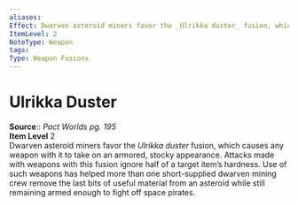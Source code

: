 ```yaml
---
aliases: 
Effect: Dwarven asteroid miners favor the _Ulrikka duster_ fusion, which causes any weapon with it to take on an armored, stocky appearance. Attacks made with weapons with this fusion ignore half of a target item’s hardness. Use of such weapons has helped more than one short-supplied dwarven mining crew remove the last bits of useful material from an asteroid while still remaining armed enough to fight off space pirates.
ItemLevel: 2
NoteType: Weapon
tags: 
Type: Weapon Fusions
---
```


# Ulrikka Duster

**Source**:: _Pact Worlds pg. 195_  
**Item Level** 2  
Dwarven asteroid miners favor the _Ulrikka duster_ fusion, which causes any weapon with it to take on an armored, stocky appearance. Attacks made with weapons with this fusion ignore half of a target item’s hardness. Use of such weapons has helped more than one short-supplied dwarven mining crew remove the last bits of useful material from an asteroid while still remaining armed enough to fight off space pirates.
